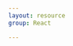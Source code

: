 ```yaml
---
layout: resource
group: React

---
```

<!-- General resources go here -->

<!-- #### Beginner -->

<!-- #### Intermediate -->

<!-- #### Advanced -->

<!-- #### Jedi -->
